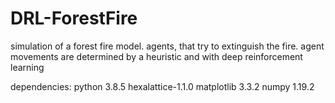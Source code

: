 # DRL-ForestFire

simulation of a forest fire model.
agents, that try to extinguish the fire.
agent movements are determined by a heuristic and with deep reinforcement learning

dependencies:
python 3.8.5
hexalattice-1.1.0
matplotlib 3.3.2
numpy 1.19.2
